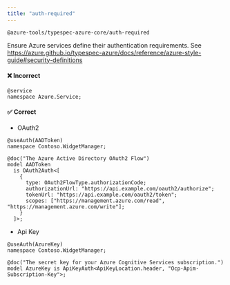 ```yaml
---
title: "auth-required"
---
```


```text title="Full name"
@azure-tools/typespec-azure-core/auth-required
```

Ensure Azure services define their authentication requirements. See https://azure.github.io/typespec-azure/docs/reference/azure-style-guide#security-definitions

#### ❌ Incorrect

```tsp
@service
namespace Azure.Service;
```

#### ✅ Correct

- OAuth2

```tsp
@useAuth(AADToken)
namespace Contoso.WidgetManager;

@doc("The Azure Active Directory OAuth2 Flow")
model AADToken
  is OAuth2Auth<[
    {
      type: OAuth2FlowType.authorizationCode;
      authorizationUrl: "https://api.example.com/oauth2/authorize";
      tokenUrl: "https://api.example.com/oauth2/token";
      scopes: ["https://management.azure.com/read", "https://management.azure.com/write"];
    }
  ]>;
```

- Api Key

```tsp
@useAuth(AzureKey)
namespace Contoso.WidgetManager;

@doc("The secret key for your Azure Cognitive Services subscription.")
model AzureKey is ApiKeyAuth<ApiKeyLocation.header, "Ocp-Apim-Subscription-Key">;
```
